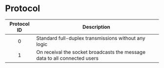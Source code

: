 # Protocol

| Protocol ID 	| Description                                                               	|
|:-----------:	|---------------------------------------------------------------------------	|
| 0           	| Standard full-duplex transmissions without any logic                      	|
| 1           	| On receival the socket broadcasts the message data to all connected users 	|